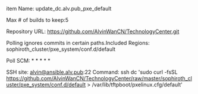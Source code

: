 item Name: update_dc.alv.pub_pxe_default

Max # of builds to keep:5

Repository URL: https://github.com/AlvinWanCN/TechnologyCenter.git

Polling ignores commits in certain paths.Included Regions: sophiroth_cluster/pxe_system/conf.d/default

Poll SCM: * * * * *

SSH site: alvin@ansible.alv.pub:22
Command: ssh dc 'sudo curl -fsSL https://github.com/AlvinWanCN/TechnologyCenter/raw/master/sophiroth_cluster/pxe_system/conf.d/default > /var/lib/tftpboot/pxelinux.cfg/default'